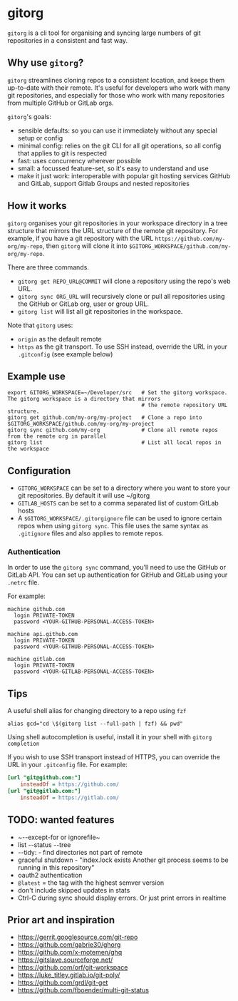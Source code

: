 # gitorg

`gitorg` is a cli tool for organising and syncing large numbers of git repositories in a consistent and fast way.


## Why use `gitorg`?

`gitorg` streamlines cloning repos to a consistent location, and keeps them up-to-date with their remote. It's useful for developers who work with many git repositories, and especially for those who work with many repositories from multiple GitHub or GitLab orgs.

`gitorg`'s goals:
  * sensible defaults: so you can use it immediately without any special setup or config
  * minimal config: relies on the git CLI for all git operations, so all config that applies to git is respected
  * fast: uses concurrency wherever possible
  * small: a focussed feature-set, so it's easy to understand and use
  * make it just work: interoperable with popular git hosting services GitHub and GitLab, support Gitlab Groups and nested repositories


## How it works

`gitorg` organises your git repositories in your workspace directory in a tree structure that mirrors the URL structure of the remote git repository. For example, if you have a git repository with the URL `https://github.com/my-org/my-repo`, then `gitorg` will clone it into `$GITORG_WORKSPACE/github.com/my-org/my-repo`.

There are three commands.
- `gitorg get REPO_URL@COMMIT` will clone a repository using the repo's web URL.
- `gitorg sync ORG_URL` will recursively clone or pull all repositories using the GitHub or GitLab org, user or group URL.
- `gitorg list` will list all git repositories in the workspace.

Note that `gitorg` uses:
 - `origin` as the default remote
 - `https` as the git transport. To use SSH instead, override the URL in your `.gitconfig` (see example below)


## Example use

```shell
export GITORG_WORKSPACE=~/Developer/src   # Set the gitorg workspace. The gitorg workspace is a directory that mirrors
                                          # the remote repository URL structure.
gitorg get github.com/my-org/my-project   # Clone a repo into $GITORG_WORKSPACE/github.com/my-org/my-project
gitorg sync github.com/my-org             # Clone all remote repos from the remote org in parallel
gitorg list                               # List all local repos in the workspace
```


## Configuration

- `GITORG_WORKSPACE` can be set to a directory where you want to store your git repositories. By default it will use ~/gitorg
- `GITLAB_HOSTS` can be set to a comma separated list of custom GitLab hosts
- A `$GITORG_WORKSPACE/.gitorgignore` file can be used to ignore certain repos when using `gitorg sync`. This file uses the same syntax as `.gitignore` files and also applies to remote repos.

### Authentication

In order to use the `gitorg sync` command, you'll need to use the GitHub or GitLab API. You can set up authentication for GitHub and GitLab using your `.netrc` file.

For example:
```
machine github.com
  login PRIVATE-TOKEN
  password <YOUR-GITHUB-PERSONAL-ACCESS-TOKEN>

machine api.github.com
  login PRIVATE-TOKEN
  password <YOUR-GITHUB-PERSONAL-ACCESS-TOKEN>

machine gitlab.com
  login PRIVATE-TOKEN
  password <YOUR-GITLAB-PERSONAL-ACCESS-TOKEN>
```


## Tips

A useful shell alias for changing directory to a repo using `fzf`
```shell
alias gcd="cd \$(gitorg list --full-path | fzf) && pwd"
```

Using shell autocompletion is useful, install it in your shell with `gitorg completion`

If you wish to use SSH transport instead of HTTPS, you can override the URL in your `.gitconfig` file. For example:
```ini
[url "git@github.com:"]
	insteadOf = https://github.com/
[url "git@gitlab.com:"]
	insteadOf = https://gitlab.com/
```


## TODO: wanted features
 - ~--except-for or ignorefile~
 - list --status --tree
 - --tidy: - find directories not part of remote
 - graceful shutdown - "index.lock exists Another git process seems to be running in this repository"
 - oauth2 authentication
 - `@latest` = the tag with the highest semver version
 - don't include skipped updates in stats
 - Ctrl-C during sync should display errors. Or just print errors in realtime


## Prior art and inspiration
 - https://gerrit.googlesource.com/git-repo
 - https://github.com/gabrie30/ghorg
 - https://github.com/x-motemen/ghq
 - https://gitslave.sourceforge.net/
 - https://github.com/orf/git-workspace
 - https://luke_titley.gitlab.io/git-poly/
 - https://github.com/grdl/git-get
 - https://github.com/fboender/multi-git-status
